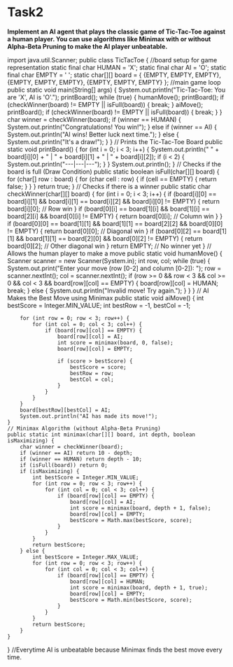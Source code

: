 # Task2

**Implement an AI agent that plays the classic game of Tic-Tac-Toe
against a human player. You can use algorithms like Minimax with
or without Alpha-Beta Pruning to make the AI player unbeatable.**


import java.util.Scanner;
public class TicTacToe {
    //board setup for game representation
    static final char HUMAN = 'X';
    static final char AI = 'O';
    static final char EMPTY = ' ';
    static char[][] board = {
        {EMPTY, EMPTY, EMPTY},
        {EMPTY, EMPTY, EMPTY},
        {EMPTY, EMPTY, EMPTY}
    };
     //main game loop
    public static void main(String[] args) {
        System.out.println("Tic-Tac-Toe: You are 'X', AI is 'O'.");
        printBoard();
        while (true) {
            humanMove();
            printBoard();
            if (checkWinner(board) != EMPTY || isFull(board)) {
                break;
            }
            aiMove();
            printBoard();
            if (checkWinner(board) != EMPTY || isFull(board)) {
                break;
            }
        }
        char winner = checkWinner(board);
        if (winner == HUMAN) {
            System.out.println("Congratulations! You win!");
        } else if (winner == AI) {
            System.out.println("AI wins! Better luck next time.");
        } else {
            System.out.println("It's a draw!");
        }
    }
    // Prints the Tic-Tac-Toe Board
    public static void printBoard() {
        for (int i = 0; i < 3; i++) {
            System.out.println(" " + board[i][0] + " | " + board[i][1] + " | " + board[i][2]);
            if (i < 2) {
                System.out.println("---|---|---");
            }
        }
        System.out.println();
    }
    // Checks if the board is full (Draw Condition)
    public static boolean isFull(char[][] board) {
        for (char[] row : board) {
            for (char cell : row) {
                if (cell == EMPTY) {
                    return false;
                }
            }
        }
        return true;
    }
    // Checks if there is a winner
    public static char checkWinner(char[][] board) {
        for (int i = 0; i < 3; i++) {
            if (board[i][0] == board[i][1] && board[i][1] == board[i][2] && board[i][0] != EMPTY) {
                return board[i][0]; // Row win
            }
            if (board[0][i] == board[1][i] && board[1][i] == board[2][i] && board[0][i] != EMPTY) {
                return board[0][i]; // Column win
            }
        }
        if (board[0][0] == board[1][1] && board[1][1] == board[2][2] && board[0][0] != EMPTY) {
            return board[0][0]; // Diagonal win
        }
        if (board[0][2] == board[1][1] && board[1][1] == board[2][0] && board[0][2] != EMPTY) {
            return board[0][2]; // Other diagonal win
        }
        return EMPTY; // No winner yet
    }
    // Allows the human player to make a move
    public static void humanMove() {
        Scanner scanner = new Scanner(System.in);
        int row, col;
        while (true) {
            System.out.print("Enter your move (row [0-2] and column [0-2]): ");
            row = scanner.nextInt();
            col = scanner.nextInt();
            if (row >= 0 && row < 3 && col >= 0 && col < 3 && board[row][col] == EMPTY) {
                board[row][col] = HUMAN;
                break;
            } else {
                System.out.println("Invalid move! Try again.");
            }
        }
    }
    // AI Makes the Best Move using Minimax
    public static void aiMove() {
        int bestScore = Integer.MIN_VALUE;
        int bestRow = -1, bestCol = -1;

        for (int row = 0; row < 3; row++) {
            for (int col = 0; col < 3; col++) {
                if (board[row][col] == EMPTY) {
                    board[row][col] = AI;
                    int score = minimax(board, 0, false);
                    board[row][col] = EMPTY;

                    if (score > bestScore) {
                        bestScore = score;
                        bestRow = row;
                        bestCol = col;
                    }
                }
            }
        }
        board[bestRow][bestCol] = AI;
        System.out.println("AI has made its move!");
    }
    // Minimax Algorithm (without Alpha-Beta Pruning)
    public static int minimax(char[][] board, int depth, boolean isMaximizing) {
        char winner = checkWinner(board);
        if (winner == AI) return 10 - depth;
        if (winner == HUMAN) return depth - 10;
        if (isFull(board)) return 0;
        if (isMaximizing) {
            int bestScore = Integer.MIN_VALUE;
            for (int row = 0; row < 3; row++) {
                for (int col = 0; col < 3; col++) {
                    if (board[row][col] == EMPTY) {
                        board[row][col] = AI;
                        int score = minimax(board, depth + 1, false);
                        board[row][col] = EMPTY;
                        bestScore = Math.max(bestScore, score);
                    }
                }
            }
            return bestScore;
        } else {
            int bestScore = Integer.MAX_VALUE;
            for (int row = 0; row < 3; row++) {
                for (int col = 0; col < 3; col++) {
                    if (board[row][col] == EMPTY) {
                        board[row][col] = HUMAN;
                        int score = minimax(board, depth + 1, true);
                        board[row][col] = EMPTY;
                        bestScore = Math.min(bestScore, score);
                    }
                }
            }
            return bestScore;
        }
    }
}
//Everytime AI is unbeatable because Minimax finds the best move every time.
